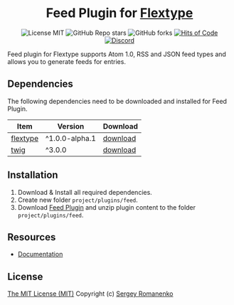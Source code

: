 <h1 align="center">Feed Plugin for <a href="https://awilum.github.io/flextype">Flextype</a></h1>

<p align="center">
<img src="https://img.shields.io/badge/license-MIT-blue.svg?label=License" alt="License MIT"> <img alt="GitHub Repo stars" src="https://img.shields.io/github/stars/flextype-plugins/feed?label=Stars"> <img alt="GitHub forks" src="https://img.shields.io/github/forks/flextype-plugins/feed?label=Forks"> <a href="https://hitsofcode.com"><img alt="Hits of Code" src="https://hitsofcode.com/github/flextype-plugins/feed?branch=2.x"></a> <a href="https://discord.gg/ewQkqgfBAc"><img src="https://img.shields.io/discord/423097982498635778.svg?logo=discord&label=Discord%20Chat" alt="Discord"></a>
</p>

Feed plugin for Flextype supports Atom 1.0, RSS and JSON feed types and allows you to generate feeds for entries.

## Dependencies

The following dependencies need to be downloaded and installed for Feed Plugin.

| Item | Version | Download |
|---|---|---|
| [flextype](https://github.com/flextype/flextype) | ^1.0.0-alpha.1 | [download](https://github.com/flextype/flextype/releases) |
| [twig](https://github.com/flextype-plugins/twig) | ^3.0.0 | [download](https://github.com/flextype-plugins/twig/releases) |

## Installation

1. Download & Install all required dependencies.
2. Create new folder `project/plugins/feed`.
3. Download [Feed Plugin](https://github.com/flextype-plugins/feed/releases) and unzip plugin content to the folder `project/plugins/feed`.

## Resources
* [Documentation](https://awilum.github.io/flextype/downloads/extend/plugins/feed)

## License
[The MIT License (MIT)](https://github.com/flextype-plugins/feed/blob/master/LICENSE.txt)
Copyright (c) [Sergey Romanenko](https://github.com/Awilum)